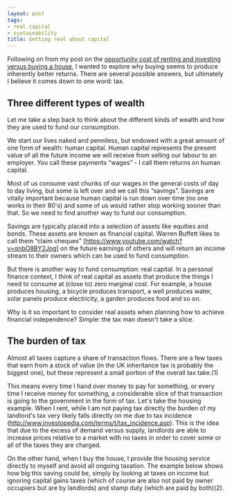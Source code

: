 ```yaml
---
layout: post
tags:
- real capital
- sustainability
title: Getting real about capital
---
```

Following on from my post on the [opportunity cost of renting and investing versus buying a house](http://www.aspiringfranklin.com/buy-or-rent/), I wanted to explore why buying seems to produce inherently better returns.  There are several possible answers, but ultimately I believe it comes down to one word: tax.


## Three different types of wealth

Let me take a step back to think about the different kinds of wealth and how they are used to fund our consumption.

We start our lives naked and penniless, but endowed with a great amount of one form of wealth: human capital.  Human capital represents the present value of all the future income we will receive from selling our labour to an employer.  You call these payments “wages” - I call them returns on human capital.

Most of us consume vast chunks of our wages in the general costs of day to day living, but some is left over and we call this “savings”.  Savings are vitally important because human capital is run down over time (no one works in their 80's) and some of us would rather stop working sooner than that.  So we need to find another way to fund our consumption.

Savings are typically placed into a selection of assets like equities and bonds.  These assets are known as financial capital.  Warren Buffett likes to call them “claim cheques” [https://www.youtube.com/watch?v=qnbO8BY2Jog] on the future earnings of others and will return an income stream to their owners which can be used to fund consumption.

But there is another way to fund consumption: real capital.  In a personal finance context, I think of real capital as assets that produce the things I need to consume at (close to) zero marginal cost.  For example, a house produces housing, a bicycle produces transport, a well produces water, solar panels produce electricity, a garden produces food and so on.

Why is it so important to consider real assets when planning how to achieve financial independence?  Simple: the tax man doesn't take a slice.


## The burden of tax

Almost all taxes capture a share of transaction flows.  There are a few taxes that earn from a stock of value (in the UK inheritance tax is probably the biggest one), but these represent a small portion of the overall tax take.(1)

This means every time I hand over money to pay for something, or every time I receive money for something, a considerable slice of that transaction is going to the government in the form of tax.  Let's take the housing example.  When I rent, while I am not paying tax directly the burden of my landlord's tax very likely falls directly on me due to tax incidence (http://www.investopedia.com/terms/t/tax_incidence.asp).  This is the idea that due to the excess of demand versus supply, landlords are able to increase prices relative to a market with no taxes in order to cover some or all of the taxes they are charged.

On the other hand, when I buy the house, I provide the housing service directly to myself and avoid all ongoing taxation.  The example below shows how big this saving could be, simply by looking at taxes on income but ignoring capital gains taxes (which of course are also not paid by owner occupiers but are by landlords) and stamp duty (which are paid by both)(2).
